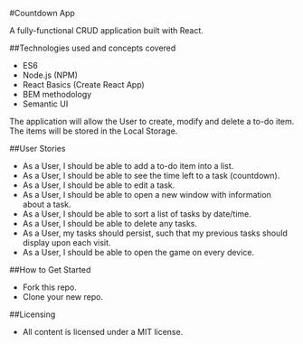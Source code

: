 #Countdown App

A fully-functional CRUD application built with React.

##Technologies used and concepts covered

* ES6
* Node.js (NPM)
* React Basics (Create React App)
* BEM methodology
* Semantic UI


The application will allow the User to create, modify and delete a to-do item. The items will be stored in the Local Storage.

##User Stories

* As a User, I should be able to add a to-do item into a list.
* As a User, I should be able to see the time left to a task (countdown).
* As a User, I should be able to edit a task.
* As a User, I should be able to open a new window with information about a task.
* As a User, I should be able to sort a list of tasks by date/time.
* As a User, I should be able to delete any tasks.
* As a User, my tasks should persist, such that my previous tasks should display upon each visit.
* As a User, I should be able to open the game on every device.

##How to Get Started

* Fork this repo.
* Clone your new repo.

##Licensing
* All content is licensed under a MIT license.
